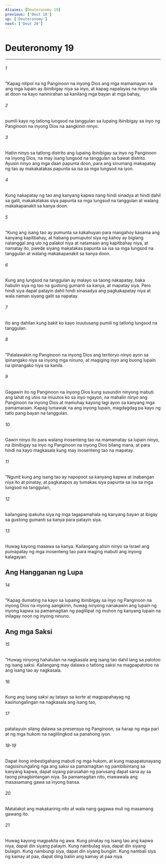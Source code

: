 ```yaml
---
Aliases: [Deuteronomy 19]
previous: ['Deut 18']
up: ['Deuteronomy']
next: ['Deut 20']
---
```

# Deuteronomy 19

***


###### 1 


"Kapag nilipol na ng Panginoon na inyong Dios ang mga mamamayan na ang mga lupain ay ibinibigay niya sa inyo, at kapag napalayas na ninyo sila at doon na kayo naninirahan sa kanilang mga bayan at mga bahay, 


###### 2 


pumili kayo ng tatlong lungsod na tanggulan sa lupaing ibinibigay sa inyo ng Panginoon na inyong Dios na aangkinin ninyo. 


###### 3 


Hatiin ninyo sa tatlong distrito ang lupaing ibinibigay sa inyo ng Panginoon na inyong Dios, na may isang lungsod na tanggulan sa bawat distrito. Ayusin ninyo ang mga daan papunta doon, para ang sinumang makapatay ng tao ay makakatakas papunta sa isa sa mga lungsod na iyon. 


###### 4 


Kung nakapatay ng tao ang kanyang kapwa nang hindi sinadya at hindi dahil sa galit, makakatakas siya papunta sa mga lungsod na tanggulan at walang makakapanakit sa kanya doon. 


###### 5 


"Kung ang isang tao ay pumunta sa kakahuyan para mangahoy kasama ang kanyang kapitbahay, at habang pumuputol siya ng kahoy ay biglang natanggal ang ulo ng palakol niya at natamaan ang kapitbahay niya, at namatay ito, pwede siyang makatakas papunta sa isa sa mga lungsod na tanggulan at walang makakapanakit sa kanya doon. 


###### 6 


Kung ang lungsod na tanggulan ay malayo sa taong nakapatay, baka habulin siya ng tao na gustong gumanti sa kanya, at mapatay siya. Pero hindi siya dapat patayin dahil hindi sinasadya ang pagkakapatay niya at wala naman siyang galit sa napatay. 


###### 7 


Ito ang dahilan kung bakit ko kayo inuutusang pumili ng tatlong lungsod na tanggulan. 


###### 8 


"Palalawakin ng Panginoon na inyong Dios ang teritoryo ninyo ayon sa ipinangako niya sa inyong mga ninuno, at magiging inyo ang buong lupain na ipinangako niya sa kanila. 


###### 9 


Gagawin ito ng Panginoon na inyong Dios kung susundin ninyong mabuti ang lahat ng utos na iniuutos ko sa inyo ngayon, na mahalin ninyo ang Panginoon na inyong Dios at mamuhay kayong lagi ayon sa kanyang mga pamamaraan. Kapag lumawak na ang inyong lupain, magdagdag pa kayo ng tatlo pang bayan na tanggulan. 


###### 10 


Gawin ninyo ito para walang inosenteng tao na mamamatay sa lupain ninyo, na ibinibigay sa inyo ng Panginoon na inyong Dios bilang mana, at para hindi na kayo magkasala kung may inosenteng tao na mapatay. 


###### 11 


"Ngunit kung ang isang tao ay napopoot sa kanyang kapwa at inabangan niya ito at pinatay, at pagkatapos ay tumakas siya papunta sa isa sa mga lungsod na tanggulan, 


###### 12 


kailangang ipakuha siya ng mga tagapamahala ng kanyang bayan at ibigay sa gustong gumanti sa kanya para patayin siya. 


###### 13 


Huwag kayong maaawa sa kanya. Kailangang alisin ninyo sa Israel ang pumapatay ng mga inosenteng tao para maging mabuti ang inyong kalagayan.

## Ang Hangganan ng Lupa 


###### 14 


"Kapag dumating na kayo sa lupaing ibinibigay sa inyo ng Panginoon na inyong Dios na inyong aangkinin, huwag ninyong nanakawin ang lupain ng inyong kapwa sa pamamagitan ng paglilipat ng muhon ng kanyang lupain na inilagay noon ng inyong ninuno.

## Ang mga Saksi 


###### 15 


"Huwag ninyong hahatulan na nagkasala ang isang tao dahil lang sa patotoo ng isang saksi. Kailangang may dalawa o tatlong saksi na magpapatotoo na ang isang tao ay nagkasala. 


###### 16 


Kung ang isang saksi ay tatayo sa korte at magpapahayag ng kasinungalingan na nagkasala ang isang tao, 


###### 17 


patatayuin silang dalawa sa presensya ng Panginoon, sa harap ng mga pari at ng mga hukom na naglilingkod sa panahong iyon.

###### 18-19

Dapat itong imbestigahang mabuti ng mga hukom, at kung mapapatunayang nagsisinungaling nga ang saksi sa pamamagitan ng pambibintang sa kanyang kapwa, dapat siyang parusahan ng parusang dapat sana ay sa taong pinagbintangan niya. Sa pamamagitan nito, mawawala ang masasamang gawa sa inyong bansa. 


###### 20 


Matatakot ang makakarinig nito at wala nang gagawa muli ng masamang gawang ito. 


###### 21 


Huwag kayong magpakita ng awa. Kung pinatay ng isang tao ang kapwa niya, dapat din siyang patayin. Kung nambulag siya, dapat din siyang bulagin. Kung nambungi siya, dapat din siyang bungiin. Kung nambali siya ng kamay at paa, dapat ding baliin ang kamay at paa niya.
